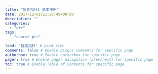 ```yaml
---
title: "智能指针1 基本使用"
date: 2017-12-01T21:26:49+08:00
description: ""
categories:
  - "c++"
tags:
  - "shared_ptr"

lead: "智能指针" # Lead text
comments: false # Enable Disqus comments for specific page
authorbox: true # Enable authorbox for specific page
pager: true # Enable pager navigation (prev/next) for specific page
toc: true # Enable Table of Contents for specific page
---
```




